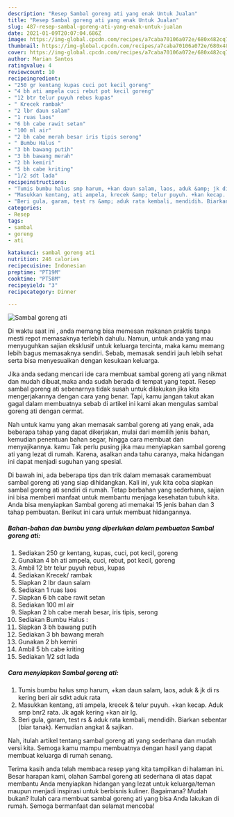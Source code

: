 ```yaml
---
description: "Resep Sambal goreng ati yang enak Untuk Jualan"
title: "Resep Sambal goreng ati yang enak Untuk Jualan"
slug: 487-resep-sambal-goreng-ati-yang-enak-untuk-jualan
date: 2021-01-09T20:07:04.686Z
image: https://img-global.cpcdn.com/recipes/a7caba70106a072e/680x482cq70/sambal-goreng-ati-foto-resep-utama.jpg
thumbnail: https://img-global.cpcdn.com/recipes/a7caba70106a072e/680x482cq70/sambal-goreng-ati-foto-resep-utama.jpg
cover: https://img-global.cpcdn.com/recipes/a7caba70106a072e/680x482cq70/sambal-goreng-ati-foto-resep-utama.jpg
author: Marian Santos
ratingvalue: 4
reviewcount: 10
recipeingredient:
- "250 gr kentang kupas cuci pot kecil goreng"
- "4 bh ati ampela cuci rebut pot kecil goreng"
- "12 btr telur puyuh rebus kupas"
- " Krecek rambak"
- "2 lbr daun salam"
- "1 ruas laos"
- "6 bh cabe rawit setan"
- "100 ml air"
- "2 bh cabe merah besar iris tipis serong"
- " Bumbu Halus "
- "3 bh bawang putih"
- "3 bh bawang merah"
- "2 bh kemiri"
- "5 bh cabe kriting"
- "1/2 sdt lada"
recipeinstructions:
- "Tumis bumbu halus smp harum, +kan daun salam, laos, aduk &amp; jk di rs kering beri air sdkt aduk rata"
- "Masukkan kentang, ati ampela, krecek &amp; telur puyuh. +kan kecap. Aduk smp bnr2 rata. Jk agak kering +kan air lg."
- "Beri gula, garam, test rs &amp; aduk rata kembali, mendidih. Biarkan sebentar (biar tanak). Kemudian angkat &amp; sajikan."
categories:
- Resep
tags:
- sambal
- goreng
- ati

katakunci: sambal goreng ati 
nutrition: 246 calories
recipecuisine: Indonesian
preptime: "PT19M"
cooktime: "PT58M"
recipeyield: "3"
recipecategory: Dinner

---
```



![Sambal goreng ati](https://img-global.cpcdn.com/recipes/a7caba70106a072e/680x482cq70/sambal-goreng-ati-foto-resep-utama.jpg)

Di waktu  saat ini , anda memang bisa memesan makanan praktis tanpa mesti repot memasaknya terlebih dahulu. Namun, untuk anda yang mau menyuguhkan sajian eksklusif untuk keluarga tercinta, maka kamu memang lebih bagus memasaknya sendiri. Sebab, memasak sendiri jauh lebih sehat serta bisa menyesuaikan dengan kesukaan keluarga.

Jika anda sedang mencari ide cara membuat sambal goreng ati yang nikmat dan mudah dibuat,maka anda sudah berada di tempat yang tepat. Resep sambal goreng ati  sebenarnya tidak susah untuk dilakukan jika kita mengerjakannya dengan cara yang benar. Tapi, kamu jangan takut akan gagal dalam membuatnya 
sebab di artikel ini kami akan mengulas sambal goreng ati dengan cermat.  



Nah untuk kamu yang akan memasak sambal goreng ati yang enak, ada beberapa tahap yang dapat dikerjakan, mulai dari memilih jenis bahan, kemudian penentuan bahan segar, hingga cara membuat dan menyajikannya. kamu Tak perlu pusing jika mau menyiapkan sambal goreng ati yang lezat di rumah. Karena, asalkan anda  tahu caranya, maka hidangan ini dapat menjadi suguhan yang spesial.

Di bawah ini, ada beberapa tips dan trik dalam memasak caramembuat sambal goreng ati yang siap dihidangkan. Kali ini, yuk kita coba siapkan sambal goreng ati sendiri di rumah. Tetap berbahan yang sederhana, sajian ini bisa memberi manfaat untuk membantu menjaga kesehatan tubuh kita. Anda bisa menyiapkan Sambal goreng ati memakai 15 jenis bahan dan 3 tahap pembuatan. Berikut ini cara untuk membuat hidangannya.

<!--inarticleads1-->

##### Bahan-bahan dan bumbu yang diperlukan dalam pembuatan Sambal goreng ati:

1. Sediakan 250 gr kentang, kupas, cuci, pot kecil, goreng
1. Gunakan 4 bh ati ampela, cuci, rebut, pot kecil, goreng
1. Ambil 12 btr telur puyuh rebus, kupas
1. Sediakan  Krecek/ rambak
1. Siapkan 2 lbr daun salam
1. Sediakan 1 ruas laos
1. Siapkan 6 bh cabe rawit setan
1. Sediakan 100 ml air
1. Siapkan 2 bh cabe merah besar, iris tipis, serong
1. Sediakan  Bumbu Halus :
1. Siapkan 3 bh bawang putih
1. Sediakan 3 bh bawang merah
1. Gunakan 2 bh kemiri
1. Ambil 5 bh cabe kriting
1. Sediakan 1/2 sdt lada




<!--inarticleads2-->

##### Cara menyiapkan Sambal goreng ati:

1. Tumis bumbu halus smp harum, +kan daun salam, laos, aduk &amp; jk di rs kering beri air sdkt aduk rata
1. Masukkan kentang, ati ampela, krecek &amp; telur puyuh. +kan kecap. Aduk smp bnr2 rata. Jk agak kering +kan air lg.
1. Beri gula, garam, test rs &amp; aduk rata kembali, mendidih. Biarkan sebentar (biar tanak). Kemudian angkat &amp; sajikan.




Nah, itulah artikel tentang  sambal goreng ati  yang sederhana dan mudah versi kita. Semoga kamu mampu membuatnya dengan hasil yang dapat membuat keluarga di rumah senang. 

Terima kasih anda telah membaca resep yang kita tampilkan di halaman ini. Besar harapan kami, olahan  Sambal goreng ati sederhana di atas dapat membantu Anda menyiapkan hidangan yang lezat untuk keluarga/teman maupun menjadi inspirasi untuk berbisnis kuliner. Bagaimana? Mudah bukan? Itulah cara membuat sambal goreng ati yang bisa Anda lakukan di rumah. Semoga bermanfaat dan selamat mencoba!

